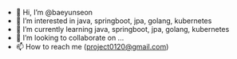 - 👋 Hi, I’m @baeyunseon
- 👀 I’m interested in java, springboot, jpa, golang, kubernetes
- 🌱 I’m currently learning java, springboot, jpa, golang, kubernetes
- 💞️ I’m looking to collaborate on ...
- 📫 How to reach me (project0120@gmail.com)

<!---
BAEYUNSEON/BAEYUNSEON is a ✨ special ✨ repository because its `README.md` (this file) appears on your GitHub profile.
You can click the Preview link to take a look at your changes.
--->
